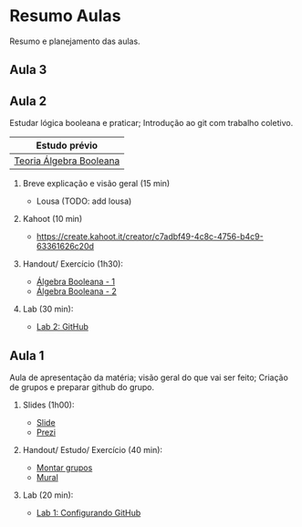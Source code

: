 # Resumo Aulas

Resumo e planejamento das aulas.

<!--
## Aula 13 - nasm jmp 
 
- Próxima avaliação 30/10
    - ULA 
    - Lógica Sequencial
    - Z01
    - nasm
    
- Expositiva periféricos e jump

Labs:
    - Lab 11: Assembly
    - Lab 12: Periféricos 
    - Lab 13: saltos (jmp) 
    - Lab 14: praticando nasm 
 
## Aula 12 - 2/10 - Sexta

- Vocês devem trabalhar no grupo no Teams (não vale whatsapp)
    - iremos começar dar falta para quem não estiver trabalhando em grupo no grupo.
- Não tem prova durante AI
    - próxima avaliação (A2): 23/10    SEXTA: HW e SW

- Expositiva (~0h45):

    1. Um pouco sobre memória
    1. Arquitetura Z01 e introdução assembly

-  Labs e Teoria (~1h15):

> (terminar até nossa próxima aula)

    1. Teoria Z01: https://insper.github.io/Z01.1/Teoria-Z01/
    1. Teoria Assembly: https://insper.github.io/Z01.1/Teoria-Assembly/
    1. Lab 11 Assembly: https://insper.github.io/Z01.1/assembly-Lab-1/
    1. Teoria Mapa de memória: https://insper.github.io/Z01.1/Teoria-Z01-mapadeMemoria/
    1. Lab 12 Periféricos: https://insper.github.io/Z01.1/assembly-Lab-2/

## Aula 7
 
- Explicação pequena CPU
- [Lab 9: Pequena CPU](https://insper.github.io/Z01.1/ula-lab-4/)
- [Teoria: Lógica Sequencial](https://insper.github.io/Z01.1/Teoria-Logica-Sequencial/)
- [Estudo: Lógica Sequência](https://docs.google.com/forms/d/e/1FAIpQLSdGuoLR1Re3aok6I6adChgaDuMg0-dJaA7FF2gK5MLIGReg3g/viewform)

## Aula 6 

- Lab 8
- Terminar lab 6 e 7. 
- Entrega C para terça 

## Aula 5

- Lab 6
- Lab 7

## Aula 4    

Pequena expositiva
	Exercícios Dados Digitais 1: https://docs.google.com/spreadsheets/d/1MqgT-U9c3V4v5LVi27yZr89jugACc1sp4-R9MYf26Pg/edit?usp=sharing
- [Estudo: Dados Digitais 2: https://insper.github.io/Z01.1/Exercicio-Dados-2/

-->

## Aula 3


## Aula 2 

Estudar lógica booleana e praticar; Introdução ao git com trabalho coletivo.

| Estudo prévio                                                                      |
|------------------------------------------------------------------------------------|
| [Teoria Álgebra Booleana](https://insper.github.io/Z01.1/Teoria-Algebra-Booleana/) |

1. Breve explicação e visão geral (15 min)
    - Lousa (TODO: add lousa)
    
1. Kahoot (10 min)
    - https://create.kahoot.it/creator/c7adbf49-4c8c-4756-b4c9-63361626c20d

1. Handout/ Exercício (1h30):
    - [Álgebra Booleana - 1](/Z01.1/Exercicio-Algebra-Booleana-1)
    - [Álgebra Booleana - 2](/Z01.1/Exercicio-Algebra-Booleana-2)

1. Lab (30 min): 
    - [Lab 2: GitHub](/Z01.1/A-Ambiente-Lab-2)

## Aula 1

Aula de apresentação da matéria; visão geral do que vai ser feito; Criação de grupos e preparar github do grupo.

1. Slides (1h00):
    - [Slide]()
    - [Prezi](https://prezi.com/view/InQMPs4wjxMtznUGlW6L/)
    
1. Handout/ Estudo/ Exercício (40 min):
    - [Montar grupos](https://docs.google.com/spreadsheets/d/1hbrLelEdeRQr9siGwYfisSL55E5JMIX5kgyoh7u47yY/edit?usp=sharing)
    - [Mural](https://app.mural.co/t/elementos9119/m/elementos9119/1597285239955/b0ee33c2c314f45deed54bff567249274e9cccc6)
   
1. Lab (20 min): 
    - [Lab 1: Configurando GitHub](/Z01.1/A-Ambiente-Lab-1)
